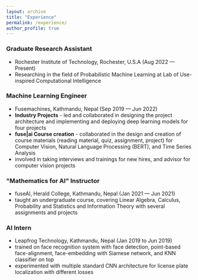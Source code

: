 ```yaml
---
layout: archive
title: "Experience"
permalink: /experience/
author_profile: true
---
```


### Graduate Research Assistant  
  * Rochester Institute of Technology, Rochester, U.S.A (Aug 2022 — Present) 
  * Researching in the field of Probabilistic Machine Learning at Lab of Use-inspired Computational Intelligence

### Machine Learning Engineer
  * Fusemachines, Kathmandu, Nepal (Sep 2019 — Jun 2022)
  * **Industry Projects** - led and collaborated in designing the project architecture and implementing and deploying
  deep learning models for four projects 
  * **fuse|ai Course creation** - collaborated in the design and creation of course materials (reading material, quiz,
  assignment, project) for Computer Vision, Natural Language Processing (BERT), and Time Series Analysis
  * involved in taking interviews and trainings for new hires, and advisor for computer vision projects

### "Mathematics for AI" Instructor 
  * fuseAI, Herald College, Kathmandu, Nepal (Jan 2021 — Jun 2021)  
  * taught an undergraduate course, covering Linear Algebra, Calculus, Probability and Statistics and Information Theory with several assignments and projects

### AI Intern
  * Leapfrog Technology, Kathmandu, Nepal (Jan 2019 to Jun 2019)
  * trained on face recognition system with face detection, point-based face-alignment, face-embedding with Siamese network,
  and KNN classifier on top
  * experimented with multiple standard CNN architecture for license plate localization with different losses
